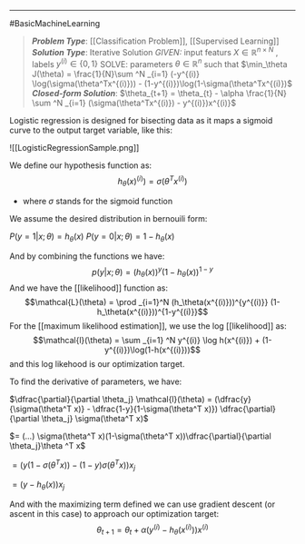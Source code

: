 ------
#BasicMachineLearning 
> ***Problem Type***: [[Classification Problem]], [[Supervised Learning]]
> ***Solution Type***:  Iterative Solution
> *GIVEN:* input featurs $X \in \mathbb{R}^{n \times N}$ , labels $y^{(i)} \in \{0,1\}$ 
> SOLVE: parameters $\theta \in \mathbb{R}^{n}$ such that $\min_\theta J(\theta) = \frac{1}{N}\sum ^N _{i=1} (-y^{(i)} \log(\sigma(\theta^Tx^{(i)})) - (1-y^{(i)})\log(1-\sigma(\theta^Tx^{(i)})$
> ***Closed-form Solution***: $\theta_{t+1} = \theta_{t} - \alpha \frac{1}{N} \sum ^N _{i=1} (\sigma(\theta^Tx^{(i)}) - y^{(i)})x^{(i)}$ 

Logistic regression is designed for bisecting data as it maps a sigmoid curve to the output target variable, like this:

![[LogisticRegressionSample.png]]

We define our hypothesis function as:
$$h_\theta(x)^{(i)}) = \sigma(\theta^Tx^{(i)})$$
- where $\sigma$ stands for the sigmoid function

We assume the desired distribution in bernouili form:

$P(y = 1 | x ; \theta) = h_\theta(x)$
$P(y = 0|x;\theta) = 1 - h_\theta(x)$

And by combining the functions we have:
$$p(y|x;\theta) = (h_\theta(x))^y(1-h_\theta(x))^{1-y}$$
And we have the [[likelihood]] function as:
$$\mathcal{L}(\theta) = \prod _{i=1}^N (h_\theta(x^{(i)}))^{y^{(i)}} (1-h_\theta(x^{(i)}))^{1-y^{(i)}}$$
For the [[maximum likelihood estimation]], we use the log [[likelihood]] as:
$$\mathcal{l}(\theta) = \sum _{i=1} ^N y^{(i)} \log h(x^{(i)}) + (1-y^{(i)})\log(1-h(x^{(i)}))$$
and this log likehood is our optimization target.

To find the derivative of parameters, we have:

$\dfrac{\partial}{\partial \theta_j} \mathcal{l}(\theta) = (\dfrac{y}{\sigma(\theta^T x)} - \dfrac{1-y}{1-\sigma(\theta^T x)}) \dfrac{\partial}{\partial \theta_j} \sigma(\theta^T x)$ 

$= (...) \sigma(\theta^T x)(1-\sigma(\theta^T x))\dfrac{\partial}{\partial \theta_j}\theta ^T x$ 

$= (y(1-\sigma(\theta^T x)) - (1-y)\sigma(\theta^T x)) x_j$

$= (y-h_\theta(x))x_j$

And with the maximizing term defined we can use gradient descent (or ascent in this case) to approach our optimization target:
$$\theta_{t+1} = \theta_t + \alpha(y^{(i)} - h_\theta(x^{(i)}))x^{(i)}$$
